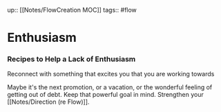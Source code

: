 up:: [[Notes/FlowCreation MOC]]
tags:: #flow 

# Enthusiasm

### Recipes to Help a Lack of Enthusiasm
Reconnect with something that excites you that you are working towards

Maybe it's the next promotion, or a vacation, or the wonderful feeling of getting out of debt. Keep that powerful goal in mind. Strengthen your [[Notes/Direction (re Flow)]].